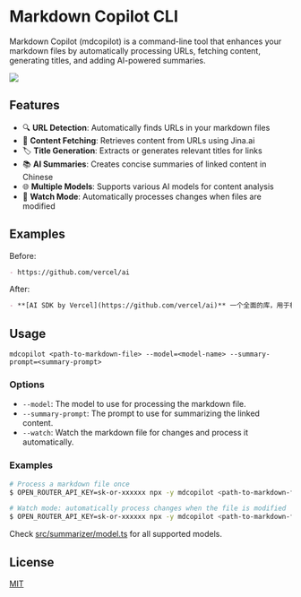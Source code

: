 # Markdown Copilot CLI

Markdown Copilot (mdcopilot) is a command-line tool that enhances your markdown files by automatically processing URLs, fetching content, generating titles, and adding AI-powered summaries.

![](https://cdn.jsdelivr.net/gh/sorrycc-bot/images@main/uPic/mdcopilot2.gif)

## Features

- 🔍 **URL Detection**: Automatically finds URLs in your markdown files
- 📝 **Content Fetching**: Retrieves content from URLs using Jina.ai
- 🏷️ **Title Generation**: Extracts or generates relevant titles for links
- 📚 **AI Summaries**: Creates concise summaries of linked content in Chinese
- 🌐 **Multiple Models**: Supports various AI models for content analysis
- 👀 **Watch Mode**: Automatically processes changes when files are modified

## Examples

Before:

```markdown
- https://github.com/vercel/ai
```

After:

```markdown
- **[AI SDK by Vercel](https://github.com/vercel/ai)** 一个全面的库，用于构建 AI 驱动的应用程序，支持各种 LLM 提供商、流式响应以及一套开发者工具。
```

## Usage

```
mdcopilot <path-to-markdown-file> --model=<model-name> --summary-prompt=<summary-prompt>
```

### Options

- `--model`: The model to use for processing the markdown file.
- `--summary-prompt`: The prompt to use for summarizing the linked content.
- `--watch`: Watch the markdown file for changes and process it automatically.

### Examples

```bash
# Process a markdown file once
$ OPEN_ROUTER_API_KEY=sk-or-xxxxxx npx -y mdcopilot <path-to-markdown-file> --model=OpenRouter/openai/gpt-4o-2024-11-20

# Watch mode: automatically process changes when the file is modified
$ OPEN_ROUTER_API_KEY=sk-or-xxxxxx npx -y mdcopilot <path-to-markdown-file> --watch --model=OpenRouter/anthropic/claude-3.5-sonnet
```

Check [src/summarizer/model.ts](src/summarizer/model.ts) for all supported models.

## License

[MIT](./LICENSE)
